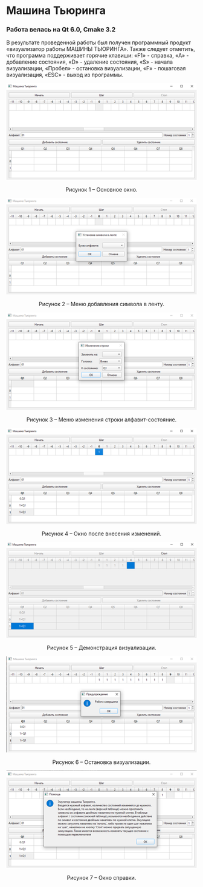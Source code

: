 # Машина Тьюринга

### Работа велась на Qt 6.0, Cmake 3.2

В результате проведенной работы был получен программный продукт «визуализатор работы МАШИНЫ ТЬЮРИНГА». Также следует отметить, что программа поддерживает горячие клавиши: «F1» - справка, «A» - добавление состояния, «D» - удаление состояния, «S» - начала визуализации, «Пробел» - остановка визуализации, «F» - пошаговая визуализация, «ESC» - выход из программы. 

<div align="center">

![Рисунок 1](https://github.com/voltara13/turingMachine/blob/master/img/1.png)

Рисунок 1 – Основное окно.

![Рисунок 2](https://github.com/voltara13/turingMachine/blob/master/img/2.png)

Рисунок 2 – Меню добавления символа в ленту.

![Рисунок 3](https://github.com/voltara13/turingMachine/blob/master/img/3.png) 

Рисунок 3 – Меню изменения строки алфавит-состояние.

![Рисунок 4](https://github.com/voltara13/turingMachine/blob/master/img/4.png)

Рисунок 4 – Окно после внесения изменений.

![Рисунок 5](https://github.com/voltara13/turingMachine/blob/master/img/5.png) 

Рисунок 5 – Демонстрация визуализации.

![Рисунок 6](https://github.com/voltara13/turingMachine/blob/master/img/6.png)

Рисунок 6 – Остановка визуализации.
 
![Рисунок 7](https://github.com/voltara13/turingMachine/blob/master/img/7.png)

Рисунок 7 – Окно справки.
 
</div>
